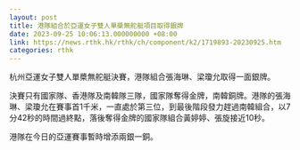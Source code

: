 ```yaml
---
layout: post
title: 港隊組合於亞運女子雙人單槳無舵艇項目取得銀牌
date: 2023-09-25 10:06:13.000000000 +08:00
link: https://news.rthk.hk/rthk/ch/component/k2/1719893-20230925.htm
categories: rthk
---
```


杭州亞運女子雙人單槳無舵艇決賽，港隊組合張海琳、梁瓊允取得一面銀牌。

決賽只有國家隊、香港隊及南韓隊三隊，國家隊奪得金牌，南韓銅牌。港隊的張海琳、梁瓊允在賽事首1千米，一直處於第三位，到最後階段發力趕過南韓組合，以7分42秒的時間過終點，落後奪得金牌的國家隊組合黃婷婷、張旋接近10秒。

港隊在今日的亞運賽事暫時增添兩銀一銅。
